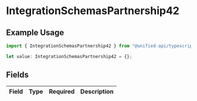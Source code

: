 # IntegrationSchemasPartnership42

## Example Usage

```typescript
import { IntegrationSchemasPartnership42 } from "@unified-api/typescript-sdk/sdk/models/shared";

let value: IntegrationSchemasPartnership42 = {};
```

## Fields

| Field       | Type        | Required    | Description |
| ----------- | ----------- | ----------- | ----------- |